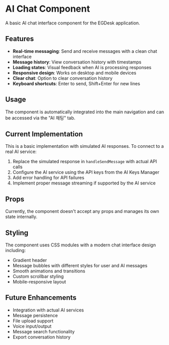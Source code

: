 # AI Chat Component

A basic AI chat interface component for the EGDesk application.

## Features

- **Real-time messaging**: Send and receive messages with a clean chat interface
- **Message history**: View conversation history with timestamps
- **Loading states**: Visual feedback when AI is processing responses
- **Responsive design**: Works on desktop and mobile devices
- **Clear chat**: Option to clear conversation history
- **Keyboard shortcuts**: Enter to send, Shift+Enter for new lines

## Usage

The component is automatically integrated into the main navigation and can be accessed via the "AI 채팅" tab.

## Current Implementation

This is a basic implementation with simulated AI responses. To connect to a real AI service:

1. Replace the simulated response in `handleSendMessage` with actual API calls
2. Configure the AI service using the API keys from the AI Keys Manager
3. Add error handling for API failures
4. Implement proper message streaming if supported by the AI service

## Props

Currently, the component doesn't accept any props and manages its own state internally.

## Styling

The component uses CSS modules with a modern chat interface design including:
- Gradient header
- Message bubbles with different styles for user and AI messages
- Smooth animations and transitions
- Custom scrollbar styling
- Mobile-responsive layout

## Future Enhancements

- Integration with actual AI services
- Message persistence
- File upload support
- Voice input/output
- Message search functionality
- Export conversation history
